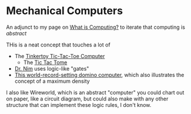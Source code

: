 # Mechanical Computers

An adjunct to my page on [What is Computing?](mxy04-xhrty-wz8vn-996xd-9edr3) to iterate that computing is *abstract*

THis is a neat concept that touches a lot of

- The [Tinkertoy Tic-Tac-Toe Computer](chqcm-k42pr-e2abr-y0yqk-01fgh)
  - The [Tic Tac Tome](https://www.goodreads.com/book/show/18490871-tic-tac-tome)
- [Dr. Nim](https://www.youtube.com/watch?v=9KABcmczPdg) uses logic-like "gates"
- [This world-record-setting domino computer](https://www.youtube.com/watch?v=OpLU__bhu2w), which also illustrates the concept of a maximum density

I also like Wireworld, which is an abstract "computer" you could chart out on paper, like a circuit diagram, but could also make with any other structure that can implement these logic rules, I don't know.
